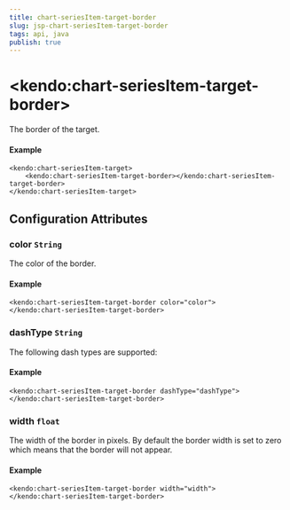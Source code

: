 ```yaml
---
title: chart-seriesItem-target-border
slug: jsp-chart-seriesItem-target-border
tags: api, java
publish: true
---
```


# \<kendo:chart-seriesItem-target-border\>

The border of the target.

#### Example
    <kendo:chart-seriesItem-target>
        <kendo:chart-seriesItem-target-border></kendo:chart-seriesItem-target-border>
    </kendo:chart-seriesItem-target>

## Configuration Attributes

### color `String`

The color of the border.

#### Example
    <kendo:chart-seriesItem-target-border color="color">
    </kendo:chart-seriesItem-target-border>

### dashType `String`

The following dash types are supported:

#### Example
    <kendo:chart-seriesItem-target-border dashType="dashType">
    </kendo:chart-seriesItem-target-border>

### width `float`

The width of the border in pixels. By default the border width is set to zero which means that the border will not appear.

#### Example
    <kendo:chart-seriesItem-target-border width="width">
    </kendo:chart-seriesItem-target-border>


